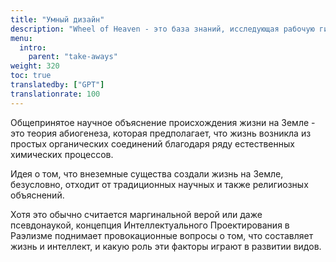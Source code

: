 ```yaml
---
title: "Умный дизайн"
description: "Wheel of Heaven - это база знаний, исследующая рабочую гипотезу о том, что жизнь на Земле была разумно спроектирована внеземной цивилизацией, так называемыми Элохим."
menu:
  intro:
    parent: "take-aways"
weight: 320
toc: true
translatedby: ["GPT"]
translationrate: 100
---
```


Общепринятое научное объяснение происхождения жизни на Земле - это теория абиогенеза, которая предполагает, что жизнь возникла из простых органических соединений благодаря ряду естественных химических процессов.

Идея о том, что внеземные существа создали жизнь на Земле, безусловно, отходит от традиционных научных и также религиозных объяснений.

Хотя это обычно считается маргинальной верой или даже псевдонаукой, концепция Интеллектуального Проектирования в Раэлизме поднимает провокационные вопросы о том, что составляет жизнь и интеллект, и какую роль эти факторы играют в развитии видов.

